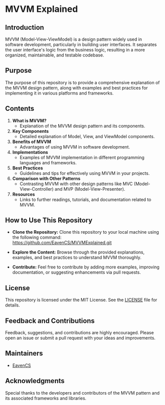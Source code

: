 # MVVM Explained

## Introduction
MVVM (Model-View-ViewModel) is a design pattern widely used in software development, particularly in building user interfaces. It separates the user interface's logic from the business logic, resulting in a more organized, maintainable, and testable codebase.

## Purpose
The purpose of this repository is to provide a comprehensive explanation of the MVVM design pattern, along with examples and best practices for implementing it in various platforms and frameworks.

## Contents
1. **What is MVVM?**
   - Explanation of the MVVM design pattern and its components.
2. **Key Components**
   - Detailed explanation of Model, View, and ViewModel components.
3. **Benefits of MVVM**
   - Advantages of using MVVM in software development.
4. **Implementations**
   - Examples of MVVM implementation in different programming languages and frameworks.
5. **Best Practices**
   - Guidelines and tips for effectively using MVVM in your projects.
6. **Comparison with Other Patterns**
   - Contrasting MVVM with other design patterns like MVC (Model-View-Controller) and MVP (Model-View-Presenter).
7. **Resources**
   - Links to further readings, tutorials, and documentation related to MVVM.

## How to Use This Repository
- **Clone the Repository:** Clone this repository to your local machine using the following command:
https://github.com/EavenCS/MVVMExplained.git

- **Explore the Content:** Browse through the provided explanations, examples, and best practices to understand MVVM thoroughly.
- **Contribute:** Feel free to contribute by adding more examples, improving documentation, or suggesting enhancements via pull requests.

## License
This repository is licensed under the MIT License. See the [LICENSE](LICENSE) file for details.

## Feedback and Contributions
Feedback, suggestions, and contributions are highly encouraged. Please open an issue or submit a pull request with your ideas and improvements.

## Maintainers
- [EavenCS]([https://github.com/EavenCS])

## Acknowledgments
Special thanks to the developers and contributors of the MVVM pattern and its associated frameworks and libraries.



